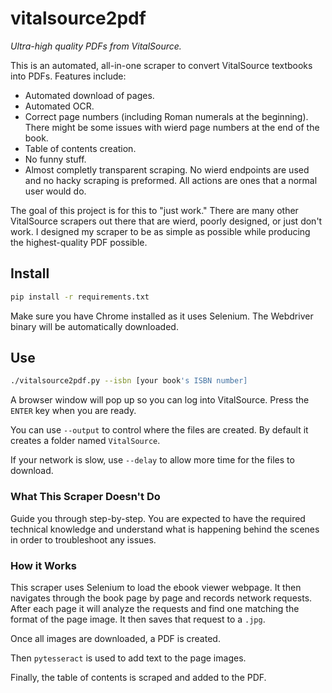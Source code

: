 # vitalsource2pdf

_Ultra-high quality PDFs from VitalSource._

This is an automated, all-in-one scraper to convert VitalSource textbooks into PDFs. Features include:

- Automated download of pages.
- Automated OCR.
- Correct page numbers (including Roman numerals at the beginning). There might be some issues with wierd page numbers at the end
  of the book.
- Table of contents creation.
- No funny stuff.
- Almost completly transparent scraping. No wierd endpoints are used and no hacky scraping is preformed. All actions are ones that a normal user would do.

The goal of this project is for this to "just work." There are many other VitalSource scrapers out there that are wierd, poorly
designed, or just don't work. I designed my scraper to be as simple as possible while producing the highest-quality PDF possible.

## Install

```bash
pip install -r requirements.txt
```

Make sure you have Chrome installed as it uses Selenium. The Webdriver binary will be automatically downloaded.

## Use

```bash
./vitalsource2pdf.py --isbn [your book's ISBN number]
```

A browser window will pop up so you can log into VitalSource. Press the `ENTER` key when you are ready.

You can use `--output` to control where the files are created. By default it creates a folder named `VitalSource`.

If your network is slow, use `--delay` to allow more time for the files to download.

### What This Scraper Doesn't Do

Guide you through step-by-step. You are expected to have the required technical knowledge and understand what
is happening behind the scenes in order to troubleshoot any issues.

### How it Works

This scraper uses Selenium to load the ebook viewer webpage. It then navigates through the book page by page and records network
requests. After each page it will analyze the requests and find one matching the format of the page image. It then saves
that request to a `.jpg`.

Once all images are downloaded, a PDF is created.

Then `pytesseract` is used to add text to the page images.

Finally, the table of contents is scraped and added to the PDF. 